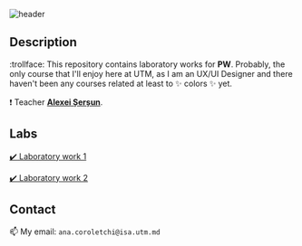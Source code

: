 ![header](https://capsule-render.vercel.app/api?type=waving&color=gradient&height=300&section=header&text=Web%20Programming&fontSize=90&animation=fadeIn&fontAlignY=38&desc=Corolețchi%20Ana%20FAF%20203)

 
## Description

:trollface:  This repository contains laboratory works for **PW**. Probably, the only course that I'll enjoy here at UTM, as I am an UX/UI Designer and there haven't been any courses related at least to :sparkles: colors :sparkles: yet.

:exclamation:  Teacher [**Alexei Șerșun**](https://github.com/alexeisersun).

## Labs

[:heavy_check_mark: Laboratory work 1](https://github.com/Gumball007/PW-labs/tree/main/lab1)

[:heavy_check_mark: Laboratory work 2](https://github.com/Gumball007/PW-labs/tree/main/lab2)

## Contact

:mailbox:  My email: `ana.coroletchi@isa.utm.md`
